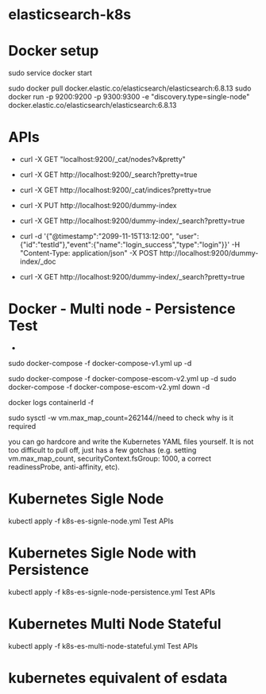 # elasticsearch-k8s


# Docker setup

sudo service docker start

sudo docker pull docker.elastic.co/elasticsearch/elasticsearch:6.8.13
sudo docker run -p 9200:9200 -p 9300:9300 -e "discovery.type=single-node" docker.elastic.co/elasticsearch/elasticsearch:6.8.13

# APIs

* curl -X GET "localhost:9200/_cat/nodes?v&pretty"
* curl -X GET http://localhost:9200/_search?pretty=true
* curl -X GET http://localhost:9200/_cat/indices?pretty=true
* curl -X PUT http://localhost:9200/dummy-index
* curl -X GET http://localhost:9200/dummy-index/_search?pretty=true

* curl -d '{"@timestamp":"2099-11-15T13:12:00", "user":{"id":"testId"},"event":{"name":"login_success","type":"login"}}' -H "Content-Type: application/json" -X POST http://localhost:9200/dummy-index/_doc

* curl -X GET http://localhost:9200/dummy-index/_search?pretty=true

# Docker - Multi node - Persistence Test

 * 

sudo docker-compose -f docker-compose-v1.yml up -d

sudo docker-compose -f docker-compose-escom-v2.yml up -d
sudo docker-compose -f docker-compose-escom-v2.yml down -d

docker logs containerId -f

sudo sysctl -w vm.max_map_count=262144//need to check why is it required

you can go hardcore and write the Kubernetes YAML files yourself. It is not too difficult to pull off, just has a few gotchas (e.g. setting vm.max_map_count, securityContext.fsGroup: 1000, a correct readinessProbe, anti-affinity, etc).

# Kubernetes Sigle Node 

kubectl apply -f k8s-es-signle-node.yml
Test APIs

# Kubernetes Sigle Node with Persistence

kubectl apply -f k8s-es-signle-node-persistence.yml
Test APIs

# Kubernetes Multi Node Stateful

kubectl apply -f k8s-es-multi-node-stateful.yml
Test APIs

# kubernetes equivalent of esdata
